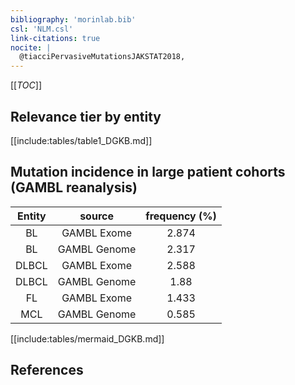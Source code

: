 ```yaml
---
bibliography: 'morinlab.bib'
csl: 'NLM.csl'
link-citations: true
nocite: |
  @tiacciPervasiveMutationsJAKSTAT2018, 
---
```


[[_TOC_]]




## Relevance tier by entity

[[include:tables/table1_DGKB.md]]


## Mutation incidence in large patient cohorts (GAMBL reanalysis)

|Entity|source |frequency (%)|
|:------:|:----:|:----:|
|BL|GAMBL Exome |2.874 |
|BL|GAMBL Genome |2.317 |
|DLBCL|GAMBL Exome |2.588 |
|DLBCL|GAMBL Genome |1.88 |
|FL|GAMBL Exome |1.433 |
|MCL|GAMBL Genome |0.585 |


[[include:tables/mermaid_DGKB.md]]

## References


